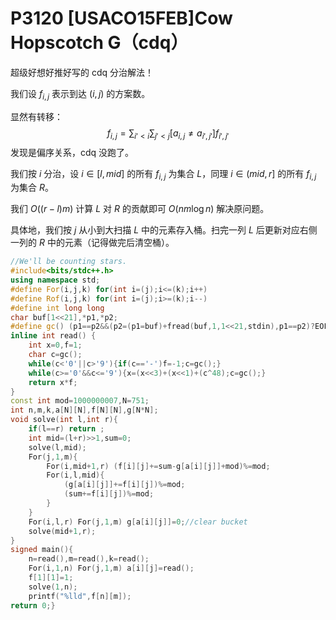 # P3120 [USACO15FEB]Cow Hopscotch G（cdq）

超级好想好推好写的 cdq 分治解法！


我们设 $f_{i,j}$ 表示到达 $(i,j)$ 的方案数。

显然有转移：
$$
f_{i,j}=\sum_{i'<i}\sum_{j'<j}[a_{i,j}\ne a_{i',j'}]f_{i',j'}
$$
发现是偏序关系，cdq 没跑了。

我们按 $i$ 分治，设 $i\in[l,mid]$ 的所有 $f_{i,j}$ 为集合 $L$，同理 $i\in(mid,r]$ 的所有 $f_{i,j}$ 为集合 $R$。

我们 $O((r-l)m)$ 计算 $L$ 对 $R$ 的贡献即可 $O(nm\log n)$ 解决原问题。

具体地，我们按 $j$ 从小到大扫描 $L$ 中的元素存入桶。扫完一列 $L$ 后更新对应右侧一列的 $R$ 中的元素（记得做完后清空桶）。

```cpp
//We'll be counting stars.
#include<bits/stdc++.h>
using namespace std;
#define For(i,j,k) for(int i=(j);i<=(k);i++)
#define Rof(i,j,k) for(int i=(j);i>=(k);i--)
#define int long long
char buf[1<<21],*p1,*p2;
#define gc() (p1==p2&&(p2=(p1=buf)+fread(buf,1,1<<21,stdin),p1==p2)?EOF:*p1++)
inline int read() {
	int x=0,f=1;
	char c=gc();
	while(c<'0'||c>'9'){if(c=='-')f=-1;c=gc();}
	while(c>='0'&&c<='9'){x=(x<<3)+(x<<1)+(c^48);c=gc();}
	return x*f;
}
const int mod=1000000007,N=751;
int n,m,k,a[N][N],f[N][N],g[N*N];
void solve(int l,int r){
	if(l==r) return ;
	int mid=(l+r)>>1,sum=0;
	solve(l,mid);
	For(j,1,m){
		For(i,mid+1,r) (f[i][j]+=sum-g[a[i][j]]+mod)%=mod;
		For(i,l,mid){
			(g[a[i][j]]+=f[i][j])%=mod;
			(sum+=f[i][j])%=mod;
		}
	}
	For(i,l,r) For(j,1,m) g[a[i][j]]=0;//clear bucket
	solve(mid+1,r);
}
signed main(){
	n=read(),m=read(),k=read();
	For(i,1,n) For(j,1,m) a[i][j]=read();
	f[1][1]=1;
	solve(1,n);
	printf("%lld",f[n][m]);
return 0;}
```